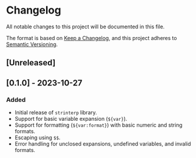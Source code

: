 # Changelog

All notable changes to this project will be documented in this file.

The format is based on [Keep a Changelog](https://keepachangelog.com/en/1.0.0/),
and this project adheres to [Semantic Versioning](https://semver.org/spec/v2.0.0.html).

## [Unreleased]

## [0.1.0] - 2023-10-27

### Added

-   Initial release of `strinterp` library.
-   Support for basic variable expansion (`${var}`).
-   Support for formatting (`${var:format}`) with basic numeric and string formats.
-   Escaping using `$$`.
-   Error handling for unclosed expansions, undefined variables, and invalid formats.
